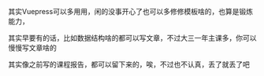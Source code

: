 其实Vuepress可以多用用，闲的没事开心了也可以多修修模板啥的，也算是锻炼能力，



其实早要有的话，比如数据结构啥的都可以写文章，不过大三一年主课多，你可以慢慢写文章啥的



其实像之前写的课程报告，都可以留下来的，唉，不过也不认真，丢了就丢了吧